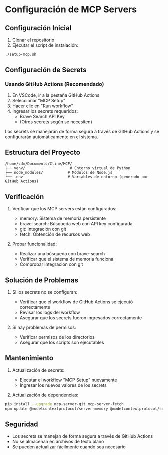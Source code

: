 # Configuración de MCP Servers

## Configuración Inicial

1. Clonar el repositorio
2. Ejecutar el script de instalación:
```bash
./setup-mcp.sh
```

## Configuración de Secrets

### Usando GitHub Actions (Recomendado)

1. En VSCode, ir a la pestaña GitHub Actions
2. Seleccionar "MCP Setup"
3. Hacer clic en "Run workflow"
4. Ingresar los secrets requeridos:
   - Brave Search API Key
   - (Otros secrets según se necesiten)

Los secrets se manejarán de forma segura a través de GitHub Actions y se configurarán automáticamente en el sistema.

## Estructura del Proyecto

```
/home/cdm/Documents/Cline/MCP/
├── venv/                    # Entorno virtual de Python
├── node_modules/           # Módulos de Node.js
└── .env                    # Variables de entorno (generado por GitHub Actions)
```

## Verificación

1. Verificar que los MCP servers están configurados:
   - memory: Sistema de memoria persistente
   - brave-search: Búsqueda web con API key configurada
   - git: Integración con git
   - fetch: Obtención de recursos web

2. Probar funcionalidad:
   - Realizar una búsqueda con brave-search
   - Verificar que el sistema de memoria funciona
   - Comprobar integración con git

## Solución de Problemas

1. Si los secrets no se configuran:
   - Verificar que el workflow de GitHub Actions se ejecutó correctamente
   - Revisar los logs del workflow
   - Asegurar que los secrets fueron ingresados correctamente

2. Si hay problemas de permisos:
   - Verificar permisos de los directorios
   - Asegurar que los scripts son ejecutables

## Mantenimiento

1. Actualización de secrets:
   - Ejecutar el workflow "MCP Setup" nuevamente
   - Ingresar los nuevos valores de los secrets

2. Actualización de dependencias:
```bash
pip install --upgrade mcp-server-git mcp-server-fetch
npm update @modelcontextprotocol/server-memory @modelcontextprotocol/server-brave-search
```

## Seguridad

- Los secrets se manejan de forma segura a través de GitHub Actions
- No se almacenan en archivos de texto plano
- Se pueden actualizar fácilmente cuando sea necesario
